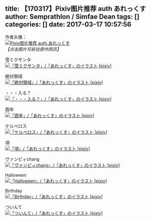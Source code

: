 title: 【170317】Pixiv图片推荐 auth あれっくす
author: Semprathlon / Simfae Dean
tags: []
categories: []
date: 2017-03-17 10:57:56
---
作者头像：<br />[<img src="/blog/uploads/2017/03/12158368_7fc387623116ff880f3c713738fe4766_170.jpg" alt="Pixiv图片推荐 auth.あれっくす"/>](http://www.pixiv.net/member.php?id=585981)<br /><em>【点击图片可前往原作网页】</em>

雪ミクサンタ<br />[<img width="1500" height="1500" style="display:none;" data-src="http://i3.pixiv.net/img-original/img/2016/12/25/01/01/12/60537542_p0.jpg" src="/blog/uploads/2017/03/60537542_p0.jpg" alt="「雪ミクサンタ」/「あれっくす」のイラスト [pixiv]"/><img src="/blog/uploads/2017/03/60537542_p0_master1200.jpg" alt="「雪ミクサンタ」/「あれっくす」のイラスト [pixiv]"/>](http://www.pixiv.net/member_illust.php?illust_id=60537542&amp;mode=medium)<br />
<!--more-->

絶対領域<br />[<img width="1062" height="1500" style="display:none;" data-src="http://i4.pixiv.net/img-original/img/2017/02/17/00/46/26/61493851_p0.jpg" src="/blog/uploads/2017/03/61493851_p0.jpg" alt="「絶対領域」/「あれっくす」のイラスト [pixiv]"/><img src="/blog/uploads/2017/03/61493851_p0_master1200.jpg" alt="「絶対領域」/「あれっくす」のイラスト [pixiv]"/>](http://www.pixiv.net/member_illust.php?illust_id=61493851&amp;mode=medium)<br />

・・・入る？<br />[<img width="1062" height="1500" style="display:none;" data-src="http://i2.pixiv.net/img-original/img/2017/02/02/22/58/05/61244877_p0.jpg" src="/blog/uploads/2017/03/61244877_p0.jpg" alt="「・・・入る？」/「あれっくす」のイラスト [pixiv]"/><img src="/blog/uploads/2017/03/61244877_p0_master1200.jpg" alt="「・・・入る？」/「あれっくす」のイラスト [pixiv]"/>](http://www.pixiv.net/member_illust.php?illust_id=61244877&amp;mode=medium)<br />

酉年<br />[<img width="2149" height="1800" style="display:none;" data-src="http://i4.pixiv.net/img-original/img/2017/01/15/13/43/23/60947827_p0.jpg" src="/blog/uploads/2017/03/60947827_p0.jpg" alt="「酉年」/「あれっくす」のイラスト [pixiv]"/><img src="/blog/uploads/2017/03/60947827_p0_master1200.jpg" alt="「酉年」/「あれっくす」のイラスト [pixiv]"/>](http://www.pixiv.net/member_illust.php?illust_id=60947827&amp;mode=medium)<br />

ケルベロス<br />[<img width="1062" height="1500" style="display:none;" data-src="http://i3.pixiv.net/img-original/img/2016/09/18/00/31/57/59035554_p0.jpg" src="/blog/uploads/2017/03/59035554_p0.jpg" alt="「ケルベロス」/「あれっくす」のイラスト [pixiv]"/><img src="/blog/uploads/2017/03/59035554_p0_master1200.jpg" alt="「ケルベロス」/「あれっくす」のイラスト [pixiv]"/>](http://www.pixiv.net/member_illust.php?illust_id=59035554&amp;mode=medium)<br />

項<br />[<img width="1062" height="1500" style="display:none;" data-src="http://i4.pixiv.net/img-original/img/2016/09/13/12/23/34/58959975_p0.jpg" src="/blog/uploads/2017/03/58959975_p0.jpg" alt="「項」/「あれっくす」のイラスト [pixiv]"/><img src="/blog/uploads/2017/03/58959975_p0_master1200.jpg" alt="「項」/「あれっくす」のイラスト [pixiv]"/>](http://www.pixiv.net/member_illust.php?illust_id=58959975&amp;mode=medium)<br />

ヴァンピィchang<br />[<img width="1062" height="1500" style="display:none;" data-src="http://i1.pixiv.net/img-original/img/2016/09/10/00/52/46/58899328_p0.jpg" src="/blog/uploads/2017/03/58899328_p0.jpg" alt="「ヴァンピィchang」/「あれっくす」のイラスト [pixiv]"/><img src="/blog/uploads/2017/03/58899328_p0_master1200.jpg" alt="「ヴァンピィchang」/「あれっくす」のイラスト [pixiv]"/>](http://www.pixiv.net/member_illust.php?illust_id=58899328&amp;mode=medium)<br />

Halloween<br />[<img width="1415" height="2000" style="display:none;" data-src="http://i3.pixiv.net/img-original/img/2015/10/31/20/30/21/53305790_p0.jpg" src="/blog/uploads/2017/03/53305790_p0.jpg" alt="「Halloween」/「あれっくす」のイラスト [pixiv]"/><img src="/blog/uploads/2017/03/53305790_p0_master1200.jpg" alt="「Halloween」/「あれっくす」のイラスト [pixiv]"/>](http://www.pixiv.net/member_illust.php?illust_id=53305790&amp;mode=medium)<br />

Birthday<br />[<img width="2507" height="3000" style="display:none;" data-src="http://i4.pixiv.net/img-original/img/2015/08/31/15/39/32/52292639_p0.jpg" src="/blog/uploads/2017/03/52292639_p0.jpg" alt="「Birthday」/「あれっくす」のイラスト [pixiv]"/><img src="/blog/uploads/2017/03/52292639_p0_master1200.jpg" alt="「Birthday」/「あれっくす」のイラスト [pixiv]"/>](http://www.pixiv.net/member_illust.php?illust_id=52292639&amp;mode=medium)<br />

ついんて<br />[<img width="1061" height="1500" style="display:none;" data-src="http://i4.pixiv.net/img-original/img/2015/05/05/17/24/17/50212547_p0.jpg" src="/blog/uploads/2017/03/50212547_p0.jpg" alt="「ついんて」/「あれっくす」のイラスト [pixiv]"/><img src="/blog/uploads/2017/03/50212547_p0_master1200.jpg" alt="「ついんて」/「あれっくす」のイラスト [pixiv]"/>](http://www.pixiv.net/member_illust.php?illust_id=50212547&amp;mode=medium)<br />